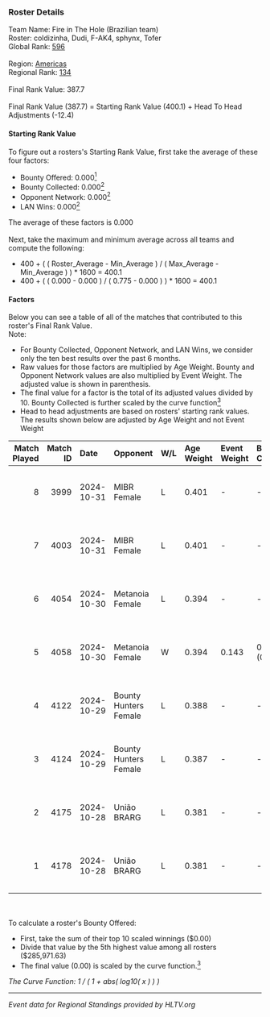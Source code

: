 ### Roster Details<br />
Team Name: Fire in The Hole (Brazilian team)<br />
Roster: coldizinha, Dudi, F-AK4, sphynx, Tofer<br />
Global Rank: [596](../../standings_global_2025_02_28.md)<br />
<br />
Region: [Americas]( ../../standings_americas_2025_02_28.md)<br />
Regional Rank: [134]( ../../standings_americas_2025_02_28.md)<br />
<br />
Final Rank Value:  387.7<br />
<br />
Final Rank Value (387.7) = Starting Rank Value (400.1) + Head To Head Adjustments (-12.4)<br />

#### Starting Rank Value<br />
To figure out a rosters's Starting Rank Value, first take the average of these four factors:<br />
- Bounty Offered: 0.000[<sup>1</sup>](#table2)
- Bounty Collected: 0.000[<sup>2</sup>](#table1)
- Opponent Network: 0.000[<sup>2</sup>](#table1)
- LAN Wins: 0.000[<sup>2</sup>](#table1)

The average of these factors is 0.000<br />
<br />
Next, take the maximum and minimum average across all teams and compute the following:<br />
- 400 + ( ( Roster_Average - Min_Average ) / ( Max_Average - Min_Average ) ) * 1600 = 400.1
- 400 + ( ( 0.000 - 0.000 ) / ( 0.775 - 0.000 ) ) * 1600 = 400.1


#### Factors<br />
Below you can see a table of all of the matches that contributed to this roster's Final Rank Value.<br />
Note:<br />

- For Bounty Collected, Opponent Network, and LAN Wins, we consider only the ten best results over the past 6 months.
- Raw values for those factors are multiplied by Age Weight. Bounty and Opponent Network values are also multiplied by Event Weight. The adjusted value is shown in parenthesis.
- The final value for a factor is the total of its adjusted values divided by 10. Bounty Collected is further scaled by the curve function[<sup>3</sup>](#curveFunction)
- Head to head adjustments are based on rosters' starting rank values. The results shown below are adjusted by Age Weight and not Event Weight
<span id="table1"></span><br />


| Match Played | Match ID | Date       | Opponent              | W/L | Age Weight | Event Weight | Bounty Collected | Opponent Network | LAN Wins  | H2H Adj. | Roster                                 |
| -: | -: | :- | :- | :- | :- | :- | :- | :- | :- | -: | :- |
|            8 |     3999 | 2024-10-31 | MIBR Female           | L   | 0.401      | -            | -                | -                | -         |    -1.13 | coldizinha, Dudi, F-AK4, sphynx, Tofer |
|            7 |     4003 | 2024-10-31 | MIBR Female           | L   | 0.401      | -            | -                | -                | -         |    -1.14 | coldizinha, Dudi, F-AK4, sphynx, Tofer |
|            6 |     4054 | 2024-10-30 | Metanoia Female       | L   | 0.394      | -            | -                | -                | -         |    -6.22 | coldizinha, Dudi, F-AK4, sphynx, Tofer |
|            5 |     4058 | 2024-10-30 | Metanoia Female       | W   | 0.394      | 0.143        | 0.000 (0.000)    | 0.020 (0.001)    | 0 (0.000) |     6.33 | coldizinha, Dudi, F-AK4, sphynx, Tofer |
|            4 |     4122 | 2024-10-29 | Bounty Hunters Female | L   | 0.388      | -            | -                | -                | -         |    -2.60 | coldizinha, Dudi, F-AK4, sphynx, Tofer |
|            3 |     4124 | 2024-10-29 | Bounty Hunters Female | L   | 0.387      | -            | -                | -                | -         |    -2.66 | coldizinha, Dudi, F-AK4, sphynx, Tofer |
|            2 |     4175 | 2024-10-28 | União BRARG           | L   | 0.381      | -            | -                | -                | -         |    -2.46 | coldizinha, Dudi, F-AK4, sphynx, Tofer |
|            1 |     4178 | 2024-10-28 | União BRARG           | L   | 0.381      | -            | -                | -                | -         |    -2.51 | coldizinha, Dudi, F-AK4, sphynx, Tofer |

<br />
<span id="table2"></span><br />
To calculate a roster's Bounty Offered:<br />

- First, take the sum of their top 10 scaled winnings ($0.00)
- Divide that value by the 5th highest value among all rosters ($285,971.63)
- The final value (0.00) is scaled by the curve function.[<sup>3</sup>](#curveFunction)

<span id="curveFunction"></span>_The Curve Function: 1 / ( 1 + abs( log10( x ) ) )_<br />

---
_Event data for Regional Standings provided by HLTV.org_<br />
